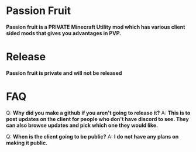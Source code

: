 # Passion Fruit
**Passion fruit is a PRIVATE Minecraft Utility mod which has various client sided mods that gives you advantages in PVP.**

# Release
**Passion fruit is private and will not be released**

# FAQ
Q: **Why did you make a github if you aren't going to release it?**
A: **This is to post updates on the client for people who don't have discord to see. They can also browse updates and pick which one they would like.**

Q: **When is the client going to be public?**
A: **I do not have any plans on making it public.**
